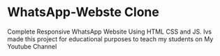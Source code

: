 # WhatsApp-Webste Clone
 Complete Responsive WhatsApp Website Using HTML CSS and JS. Ivs made this project for educational purposes to teach my students on My Youtube Channel
